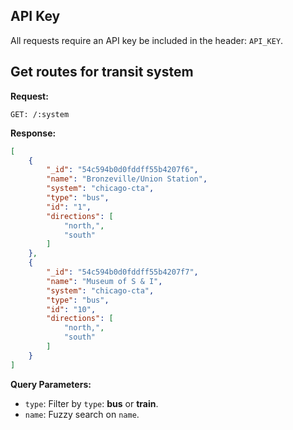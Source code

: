 ## API Key

All requests require an API key be included in the header: `API_KEY`.


## Get routes for transit system

**Request:**
```
GET: /:system
```

**Response:**
```json
[
    {
        "_id": "54c594b0d0fddff55b4207f6",
        "name": "Bronzeville/Union Station",
        "system": "chicago-cta",
        "type": "bus",
        "id": "1",
        "directions": [
            "north,",
            "south"
        ]
    },
    {
        "_id": "54c594b0d0fddff55b4207f7",
        "name": "Museum of S & I",
        "system": "chicago-cta",
        "type": "bus",
        "id": "10",
        "directions": [
            "north,",
            "south"
        ]
    }
]
```

**Query Parameters:**

* `type`: Filter by `type`: **bus** or **train**.
* `name`: Fuzzy search on `name`.

